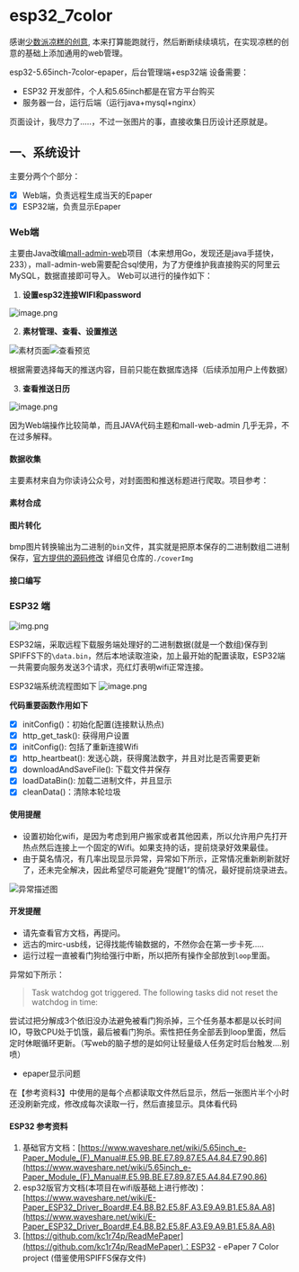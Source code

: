 # esp32_7color
感谢[少数派凉糕的创意](https://sspai.com/post/82704), 本来打算能跑就行，然后断断续续填坑，在实现凉糕的创意的基础上添加通用的web管理。

esp32-5.65inch-7color-epaper，后台管理端+esp32端
设备需要：
* ESP32 开发部件，个人和5.65inch都是在官方平台购买
* 服务器一台，运行后端（运行java+mysql+nginx）

页面设计，我尽力了.....，不过一张图片的事，直接收集日历设计还原就是。

## 一、系统设计

主要分两个个部分：

- [x] Web端，负责远程生成当天的Epaper
- [x] ESP32端，负责显示Epaper

### Web端

主要由Java改编[mall-admin-web](https://github.com/macrozheng/mall-admin-web)项目（本来想用Go，发现还是java手搓快， 233），mall-admin-web需要配合sql使用，为了方便维护我直接购买的阿里云MySQL，数据直接即可导入。
Web可以进行的操作如下：

1. **设置esp32连接WIFI和password**

![image.png](img/usersetting.png)

2. **素材管理、查看、设置推送**

![素材页面](img/admin_show1.png "素材页面")![查看预览](img/img_1.png "查看预览")

根据需要选择每天的推送内容，目前只能在数据库选择（后续添加用户上传数据）

3. **查看推送日历**

![image.png](img/img_2.png)

因为Web端操作比较简单，而且JAVA代码主题和mall-web-admin 几乎无异，不在过多解释。

#### 数据收集

主要素材来自为你读诗公众号，对封面图和推送标题进行爬取。项目参考：

#### 素材合成

#### 图片转化

bmp图片转换输出为二进制的`bin`文件，其实就是把原本保存的二进制数组二进制保存，[官方提供的源码修改](https://www.waveshare.net/wiki/5.65inch_e-Paper_Module_(F)_Manual#.E5.9B.BE.E7.89.87.E6.95.B0.E6.8D.AE.E8.BD.AC.E6.8D.A2)
详细见仓库的`./coverImg`

#### 接口编写

### ESP32 端

![img.png](img/img_3.png)

ESP32端，采取远程下载服务端处理好的二进制数据(就是一个数组)保存到SPIFFS下的`\data.bin`，然后本地读取渲染，加上最开始的配置读取，ESP32端一共需要向服务发送3个请求，亮红灯表明wifi正常连接。

ESP32端系统流程图如下
![image.png](img/img_4.png)

**代码重要函数作用如下**

- [x] initConfig()：初始化配置(连接默认热点)
- [x] http_get_task(): 获得用户设置
- [x] initConfig(): 包括了重新连接Wifi
- [x] http_heartbeat(): 发送心跳，获得魔法数字，并且对比是否需要更新
- [x] downloadAndSaveFile(): 下载文件并保存
- [x] loadDataBin(): 加载二进制文件，并且显示
- [x] cleanData()：清除本轮垃圾

#### 使用提醒

- 设置初始化wifi，是因为考虑到用户搬家或者其他因素，所以允许用户先打开热点然后连接上一个固定的Wifi。如果支持的话，提前烧录好效果最佳。
- 由于莫名情况，有几率出现显示异常，异常如下所示，正常情况重新刷新就好了，还未完全解决，因此希望尽可能避免“提醒1”的情况，最好提前烧录进去。

![异常描述图](img/error_show.png "异常描述图")

#### 开发提醒

- 请先查看官方文档，再提问。
- 远古的mirc-usb线，记得找能传输数据的，不然你会在第一步卡死.....
- 运行过程一直被看门狗给强行中断，所以把所有操作全部放到`loop`里面。

异常如下所示：

> Task watchdog got triggered. The following tasks did not reset the watchdog in time:

尝试过把分解成3个依旧没办法避免被看门狗杀掉，三个任务基本都是以长时间IO，导致CPU处于饥饿，最后被看门狗杀。索性把任务全部丢到loop里面，然后定时休眠循环更新。（写web的脑子想的是如何让轻量级人任务定时后台触发....别喷）

- epaper显示问题

在【参考资料3】中使用的是每个点都读取文件然后显示，然后一张图片半个小时还没刷新完成，修改成每次读取一行，然后直接显示。具体看代码


#### ESP32 参考资料

1. 基础官方文档：[https://www.waveshare.net/wiki/5.65inch_e-Paper_Module_(F)_Manual#.E5.9B.BE.E7.89.87.E5.A4.84.E7.90.86](https://www.waveshare.net/wiki/5.65inch_e-Paper_Module_(F)_Manual#.E5.9B.BE.E7.89.87.E5.A4.84.E7.90.86)
2. esp32版官方文档(本项目在wifi版基础上进行修改)：[https://www.waveshare.net/wiki/E-Paper_ESP32_Driver_Board#.E4.B8.B2.E5.8F.A3.E9.A9.B1.E5.8A.A8](https://www.waveshare.net/wiki/E-Paper_ESP32_Driver_Board#.E4.B8.B2.E5.8F.A3.E9.A9.B1.E5.8A.A8)
3. [https://github.com/kc1r74p/ReadMePaper](https://github.com/kc1r74p/ReadMePaper)：ESP32 - ePaper 7 Color project (借鉴使用SPIFFS保存文件)